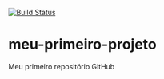 [![Build Status](https://app.travis-ci.com/MisaelMachado1998/meu-primeiro-projeto.svg?branch=main)](https://app.travis-ci.com/MisaelMachado1998/meu-primeiro-projeto)
# meu-primeiro-projeto
Meu primeiro repositório GitHub
